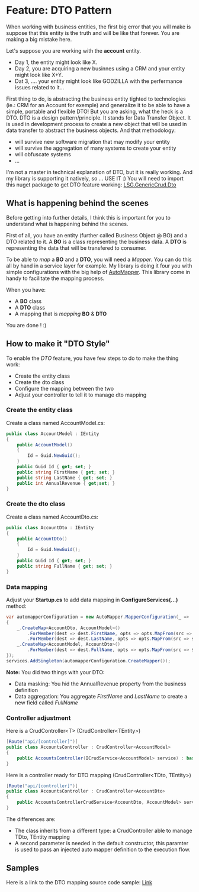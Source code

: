 # Feature: DTO Pattern
When working with business entities, the first big error that you will make is suppose that this entity is the truth and will be like that forever. You are making a big mistake here.

Let's suppose you are working with the **account** entity. 
- Day 1, the entity might look like X. 
- Day 2, you are acquiring a new businnes using a CRM and your entity might look like X+Y.
- Dat 3, .... your entity might look like GODZILLA with the perfermance issues related to it...

First thing to do, is abstracting the business entity tighted to technologies (ie.: CRM for an Account for exemple) and generalize it to be able to have a simple, portable and flexible DTO! But you are asking, what the heck is a DTO. DTO is a design pattern/principle. It stands for Data Transfer Object. It is used in development process to create a new object that will be used in data transfer to abstract the business objects. And that methodology:
- will survive new software migration that may modify your entity
- will survive the aggregation of many systems to create your entity
- will obfuscate systems
- ...

I'm not a master in technical explanation of DTO, but it is really working. And my library is supporting it natively, so ... USE IT :)
You will need to import this nuget package to get DTO feature working: [LSG.GenericCrud.Dto](https://www.nuget.org/packages/LSG.GenericCrud.Dto/)

## What is happening behind the scenes
Before getting into further details, I think this is important for you to understand what is happening behind the scenes.

First of all, you have an entity (further called Business Object @ BO) and a DTO related to it. A **BO** is a class representing the business data. A **DTO** is representing the data that will be transfered to consumer.

To be able to *map* a **BO** and a **DTO**, you will need a *Mapper*. You can do this all by hand in a service layer for example. My library is doing it four you with simple configurations with the big help of [AutoMapper](https://github.com/AutoMapper/AutoMapper). This library come in handy to facilitate the mapping process.

When you have:
- A **BO** class
- A **DTO** class
- A mapping that is *mapping* **BO** & **DTO**

You are done ! :)

## How to make it "DTO Style"
To enable the *DTO* feature, you have few steps to do to make the thing work:
- Create the entity class
- Create the dto class
- Configure the mapping between the two
- Adjust your controller to tell it to manage dto mapping
### Create the entity class
Create a class named AccountModel.cs:

```csharp
public class AccountModel : IEntity
{
    public AccountModel()
    {
        Id = Guid.NewGuid();
    }
    public Guid Id { get; set; }
    public string FirstName { get; set; }
    public string LastName { get; set; }
    public int AnnualRevenue { get;set; }
}
```

### Create the dto class
Create a class named AccountDto.cs:

```csharp
public class AccountDto : IEntity
{
    public AccountDto()
    {
        Id = Guid.NewGuid();
    }
    public Guid Id { get; set; }
    public string FullName { get; set; }
}
```

### Data mapping
Adjust your **Startup.cs** to add data mapping in **ConfigureServices(...)** method:
```csharp
var automapperConfiguration = new AutoMapper.MapperConfiguration(_ =>
{
    _.CreateMap<AccountDto, AccountModel>()
        .ForMember(dest => dest.FirstName, opts => opts.MapFrom(src => src.FullName.Split(',', StringSplitOptions.None)[0]))
        .ForMember(dest => dest.LastName, opts => opts.MapFrom(src => src.FullName.Split(',', StringSplitOptions.None)[1]));
    _.CreateMap<AccountModel, AccountDto>()
        .ForMember(dest => dest.FullName, opts => opts.MapFrom(src => $"{src.FirstName},{src.LastName}"));
});
services.AddSingleton(automapperConfiguration.CreateMapper());
```

**Note:** You did two things with your DTO:
- Data masking: You hid the AnnualRevenue property from the business definition
- Data aggregation: You aggregate *FirstName* and *LastName* to create a new field called *FullName*

### Controller adjustment
Here is a CrudController\<T> (CrudController\<TEntity>)
```csharp
[Route("api/[controller]")]
public class AccountsController : CrudController<AccountModel>
{
    public AccountsController(ICrudService<AccountModel> service) : base(service)
}
```

Here is a controller ready for DTO mapping (CrudController\<TDto, TEntity>)
```csharp
[Route("api/[controller]")]
public class AccountsController : CrudController<AccountDto>
{
    public AccountsControllerCrudService<AccountDto, AccountModel> service) : base(service)
}
```

The differences are:
- The class inherits from a different type: a CrudController able to manage TDto, TEntity mapping
- A second parameter is needed in the default constructor, this paramter is used to pass an injected auto mapper definition to the execution flow.

## Samples

Here is a link to the DTO mapping source code sample: [Link](https://github.com/lonesomegeek/LSG.GenericCrud.Samples/tree/master/Sample.Dto)
